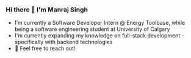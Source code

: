 ### Hi there 👋 I'm Manraj Singh
- I’m currently a Software Developer Intern @ Energy Toolbase, while being a software engineering student at University of Calgary
- I'm currently expanding my knowledge on full-stack development - specifically with backend technologies
- 💬 Feel free to reach out! 
